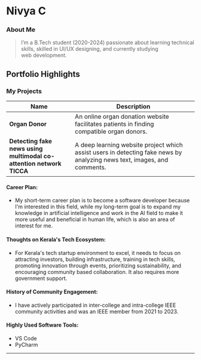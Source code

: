 # Nivya C

### About Me

> I’m a B.Tech student (2020-2024) passionate about learning technical skills, skilled in UI/UX designing, and currently studying web development.


## Portfolio Highlights

### My Projects

| Name                | Description                                                               | 
|---------------------|---------------------------------------------------------------------------|
| **Organ Donor**  | An online organ donation website facilitates patients in finding compatible organ donors.|
| **Detecting fake news using multimodal co-attention network TICCA**  | A deep learning website project which assist users in detecting fake news by analyzing news text, images, and comments.                                              | 


#### Career Plan:

- My short-term career plan is to become a software developer because I'm interested in this field, while my long-term goal is to expand my knowledge in artificial intelligence and work in the AI field to make it more useful and beneficial in human life, which is also an area of interest for me.

#### Thoughts on Kerala's Tech Ecosystem:

- For Kerala's tech startup environment to excel, it needs to focus on attracting investors, building infrastructure, training in tech skills, promoting innovation through events, prioritizing sustainability, and encouraging community based collaboration. It also requires more government support.
  

#### History of Community Engagement:

- I have actively participated in inter-college and intra-college IEEE community activities and was an IEEE member from 2021 to 2023.
  
#### Highly Used Software Tools:

- VS Code
- PyCharm






---
